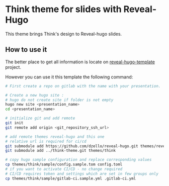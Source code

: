 # Think theme for slides with Reveal-Hugo

This theme brings Think's design to Reveal-hugo slides.

## How to use it

The better place to get all information is locate on [reveal-hugo-template](https://gitlab.com/thinkfr/formations/reveal-hugo-template) project.

However you can use it this template the following command:

```bash
# First create a repo on gitlab with the name with your presentation. 

# Create a new hugo site : 
# hugo do not create site if folder is not empty
hugo new site <presentation_name>
cd <presentation_name>

# initialize git and add remote
git init
git remote add origin <git_repository_ssh_url>

# add remote themes reveal-hugo and this one
# relative url is required for ci/cd
git submodule add https://github.com/dzello/reveal-hugo.git themes/reveal-hugo
git submodule add ../think-theme.git themes/think

# copy hugo sample configuration and replace corresponding values
cp themes/think/sample/config.sample.tom config.toml
# if you want to activate CI/CD - no change required
# CI/CD requires token and settings which are set in few groups only
cp themes/think/sample/gitlab-ci.sample.yml .gitlab-ci.yml

```
